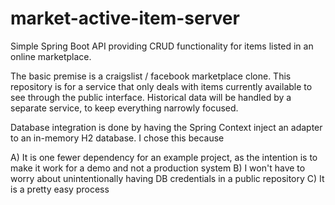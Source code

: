 # market-active-item-server
Simple Spring Boot API providing CRUD functionality for items listed in an online marketplace. 

The basic premise is a craigslist / facebook marketplace clone. This repository is for a service that only deals with items currently available to see through the public interface. Historical data will be handled by a separate service, to keep everything narrowly focused. 

Database integration is done by having the Spring Context inject an adapter to an in-memory H2 database. I chose this because 

A) It is one fewer dependency for an example project, as the intention is to make it work for a demo and not a production system 
B) I won't have to worry about unintentionally having DB credentials in a public repository 
C) It is a pretty easy process 
